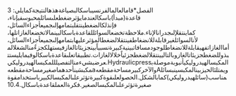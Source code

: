 3 الفصل*قامالعالمالفرنسيباسكالبصياغةهذهالنتيجةكمايلي: قاعدة(مبدأ)باسكالعندمايؤثرضغطعلىسائلمحبوسفيإناء، فإنذلكالضغطينتقلبتمامهإلىجميعأجزاءالسائل، كماينتقلإلىجدرانالإناء.ملاحظةتخضعالسوائللقاعدةباسكالبينمالاتخضعالغازاتلها، لأنالسوائلغيرقابلةللانضغاطفينتقلالضغطالمؤثرعليهابتمامهإلىجميعأجزاءالسائل، أماالغازاتفهيقابلةللانضغاطلوجودمسافاتبينيةكبيرةنسبياًبينجزيئاتالغازفيستهلكجزءٌمنالشغلالمبذوللضغطجزيئاتالغازوبالتاليينتقلالضغطجزئياًخلالالغازات.تطبيقاتعلىقاعدةباسكالوفيمايليستتعرضبشيءمنالتفصيلللمكبسالهيدروليكي.HydraulicpressالمكبسالهيدروليكيأنبوبةموصلةبمكبسَينأحدهماصغيرمساحةمقطعهaوالآخركبيرمساحةمقطعهAويمتلئالحيزبينالمكبسينبسائلمناسب(سائلهيدروليكي)كمابالشكل.الحصولعلىقوةكبيرةتؤثرعلىالمكبسالكبيرباستخدامقوةصغيرةتؤثرعلىالمكبسالصغير.فكرةالعملقاعدةباسكال.$10.4$